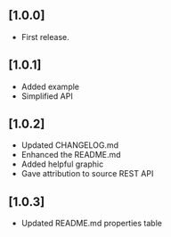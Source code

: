## [1.0.0]

* First release.

## [1.0.1]

* Added example 
* Simplified API

## [1.0.2]

* Updated CHANGELOG.md
* Enhanced the README.md 
* Added helpful graphic
* Gave attribution to source REST API

## [1.0.3]

* Updated README.md properties table
